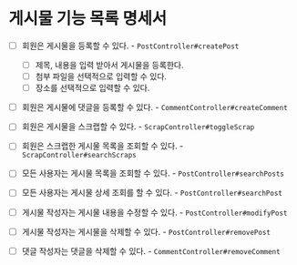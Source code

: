 # 게시물 기능 목록 명세서

* [ ] 회원은 게시물을 등록할 수 있다. - `PostController#createPost`
  * [ ] 제목, 내용을 입력 받아서 게시물을 등록한다.
  * [ ] 첨부 파일을 선택적으로 입력할 수 있다.
  * [ ] 장소를 선택적으로 입력할 수 있다.
* [ ] 회원은 게시물에 댓글을 등록할 수 있다. - `CommentController#createComment`
* [ ] 회원은 게시물을 스크랩할 수 있다. - `ScrapController#toggleScrap`
* [ ] 회원은 스크랩한 게시물 목록을 조회할 수 있다. - `ScrapController#searchScraps`
* [ ] 모든 사용자는 게시물 목록을 조회할 수 있다. - `PostController#searchPosts`
* [ ] 모든 사용자는 게시물 상세 조회를 할 수 있다. - `PostController#searchPost`
* [ ] 게시물 작성자는 게시물 내용을 수정할 수 있다. - `PostController#modifyPost`
* [ ] 게시물 작성자는 게시물을 삭제할 수 있다. - `PostController#removePost`
* [ ] 댓글 작성자는 댓글을 삭제할 수 있다. - `CommentController#removeComment`

